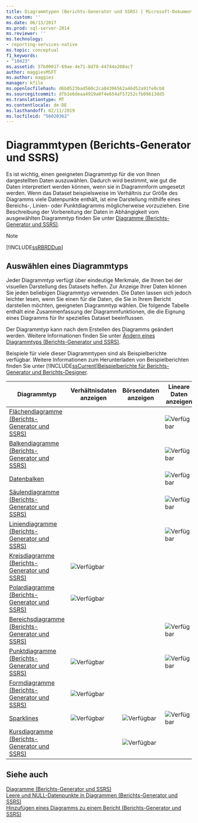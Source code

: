 ```yaml
---
title: Diagrammtypen (Berichts-Generator und SSRS) | Microsoft-Dokumentation
ms.custom: ''
ms.date: 06/13/2017
ms.prod: sql-server-2014
ms.reviewer: ''
ms.technology:
- reporting-services-native
ms.topic: conceptual
f1_keywords:
- "10423"
ms.assetid: 57b00017-69ae-4e71-8d78-44744e208ac7
author: maggiesMSFT
ms.author: maggies
manager: kfile
ms.openlocfilehash: d6b0523bad560c2ca84396562a46d52a91fe0cb8
ms.sourcegitcommit: dfb1e6deaa4919a0f4e654af57252cfb09613dd5
ms.translationtype: MT
ms.contentlocale: de-DE
ms.lasthandoff: 02/11/2019
ms.locfileid: "56020362"
---
```

# <a name="chart-types-report-builder-and-ssrs"></a>Diagrammtypen (Berichts-Generator und SSRS)
  Es ist wichtig, einen geeigneten Diagrammtyp für die von Ihnen dargestellten Daten auszuwählen. Dadurch wird bestimmt, wie gut die Daten interpretiert werden können, wenn sie in Diagrammform umgesetzt werden. Wenn das Dataset beispielsweise im Verhältnis zur Größe des Diagramms viele Datenpunkte enthält, ist eine Darstellung mithilfe eines Bereichs-, Linien- oder Punktdiagramms möglicherweise vorzuziehen. Eine Beschreibung der Vorbereitung der Daten in Abhängigkeit vom ausgewählten Diagrammtyp finden Sie unter [Diagramme &#40;Berichts-Generator und SSRS&#41;](charts-report-builder-and-ssrs.md).  
  
> [!NOTE]  
>  [!INCLUDE[ssRBRDDup](../../includes/ssrbrddup-md.md)]  
  
## <a name="choosing-a-chart-type"></a>Auswählen eines Diagrammtyps  
 Jeder Diagrammtyp verfügt über eindeutige Merkmale, die Ihnen bei der visuellen Darstellung des Datasets helfen. Zur Anzeige Ihrer Daten können Sie jeden beliebigen Diagrammtyp verwenden. Die Daten lassen sich jedoch leichter lesen, wenn Sie einen für die Daten, die Sie in Ihrem Bericht darstellen möchten, geeigneten Diagrammtyp wählen. Die folgende Tabelle enthält eine Zusammenfassung der Diagrammfunktionen, die die Eignung eines Diagramms für Ihr spezielles Dataset beeinflussen.  
  
 Der Diagrammtyp kann nach dem Erstellen des Diagramms geändert werden. Weitere Informationen finden Sie unter [Ändern eines Diagrammtyps (Berichts-Generator und SSRS)](change-a-chart-type-report-builder-and-ssrs.md).  
  
 Beispiele für viele dieser Diagrammtypen sind als Beispielberichte verfügbar. Weitere Informationen zum Herunterladen von Beispielberichten finden Sie unter [!INCLUDE[ssCurrent](../../includes/sscurrent-md.md)][Beispielberichte für Berichts-Generator und Berichts-Designer](https://go.microsoft.com/fwlink/?LinkId=198283).  
  
|Diagrammtyp|Verhältnisdaten anzeigen|Börsendaten anzeigen|Lineare Daten anzeigen|Mehrwertige Daten anzeigen|  
|----------------|------------------------|------------------------|-------------------------|-------------------------------|  
|[Flächendiagramme &#40;Berichts-Generator und SSRS&#41;](area-charts-report-builder-and-ssrs.md)|||![Verfügbar](../media/greencheck.gif "Available")||  
|[Balkendiagramme &#40;Berichts-Generator und SSRS&#41;](bar-charts-report-builder-and-ssrs.md)|||![Verfügbar](../media/greencheck.gif "Available")||  
|[Datenbalken](sparklines-and-data-bars-report-builder-and-ssrs.md)|||![Verfügbar](../media/greencheck.gif "Available")||  
|[Säulendiagramme &#40;Berichts-Generator und SSRS&#41;](column-charts-report-builder-and-ssrs.md)|||![Verfügbar](../media/greencheck.gif "Available")||  
|[Liniendiagramme &#40;Berichts-Generator und SSRS&#41;](line-charts-report-builder-and-ssrs.md)|||![Verfügbar](../media/greencheck.gif "Available")||  
|[Kreisdiagramme &#40;Berichts-Generator und SSRS&#41;](pie-charts-report-builder-and-ssrs.md)|![Verfügbar](../media/greencheck.gif "Available")||||  
|[Polardiagramme &#40;Berichts-Generator und SSRS&#41;](polar-charts-report-builder-and-ssrs.md)|![Verfügbar](../media/greencheck.gif "Available")||||  
|[Bereichsdiagramme &#40;Berichts-Generator und SSRS&#41;](range-charts-report-builder-and-ssrs.md)|||![Verfügbar](../media/greencheck.gif "Available")|![Verfügbar](../media/greencheck.gif "Available")|  
|[Punktdiagramme &#40;Berichts-Generator und SSRS&#41;](scatter-charts-report-builder-and-ssrs.md)|![Verfügbar](../media/greencheck.gif "Available")||![Verfügbar](../media/greencheck.gif "Available")||  
|[Formdiagramme &#40;Berichts-Generator und SSRS&#41;](shape-charts-report-builder-and-ssrs.md)|![Verfügbar](../media/greencheck.gif "Available")||||  
|[Sparklines](sparklines-and-data-bars-report-builder-and-ssrs.md)|![Verfügbar](../media/greencheck.gif "Available")|![Verfügbar](../media/greencheck.gif "Available")|![Verfügbar](../media/greencheck.gif "Available")|![Verfügbar](../media/greencheck.gif "Available")|  
|[Kursdiagramme &#40;Berichts-Generator und SSRS&#41;](stock-charts-report-builder-and-ssrs.md)||![Verfügbar](../media/greencheck.gif "Available")||![Verfügbar](../media/greencheck.gif "Available")|  
  
## <a name="see-also"></a>Siehe auch  
 [Diagramme &#40;Berichts-Generator und SSRS&#41;](charts-report-builder-and-ssrs.md)   
 [Leere und NULL-Datenpunkte in Diagrammen (Berichts-Generator und SSRS)](empty-and-null-data-points-in-charts-report-builder-and-ssrs.md)   
 [Hinzufügen eines Diagramms zu einem Bericht &#40;Berichts-Generator und SSRS&#41;](add-a-chart-to-a-report-report-builder-and-ssrs.md)  
  
  
